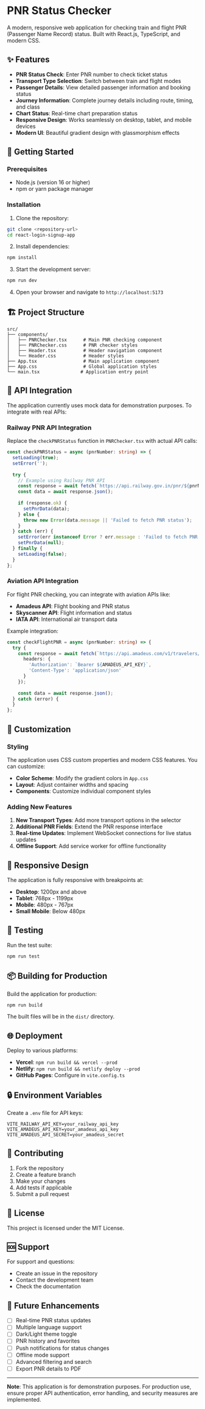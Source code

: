 # PNR Status Checker

A modern, responsive web application for checking train and flight PNR (Passenger Name Record) status. Built with React.js, TypeScript, and modern CSS.

## ✨ Features

- **PNR Status Check**: Enter PNR number to check ticket status
- **Transport Type Selection**: Switch between train and flight modes
- **Passenger Details**: View detailed passenger information and booking status
- **Journey Information**: Complete journey details including route, timing, and class
- **Chart Status**: Real-time chart preparation status
- **Responsive Design**: Works seamlessly on desktop, tablet, and mobile devices
- **Modern UI**: Beautiful gradient design with glassmorphism effects

## 🚀 Getting Started

### Prerequisites

- Node.js (version 16 or higher)
- npm or yarn package manager

### Installation

1. Clone the repository:
```bash
git clone <repository-url>
cd react-login-signup-app
```

2. Install dependencies:
```bash
npm install
```

3. Start the development server:
```bash
npm run dev
```

4. Open your browser and navigate to `http://localhost:5173`

## 🏗️ Project Structure

```
src/
├── components/
│   ├── PNRChecker.tsx      # Main PNR checking component
│   ├── PNRChecker.css      # PNR checker styles
│   ├── Header.tsx          # Header navigation component
│   └── Header.css          # Header styles
├── App.tsx                 # Main application component
├── App.css                 # Global application styles
└── main.tsx               # Application entry point
```

## 🔌 API Integration

The application currently uses mock data for demonstration purposes. To integrate with real APIs:

### Railway PNR API Integration

Replace the `checkPNRStatus` function in `PNRChecker.tsx` with actual API calls:

```typescript
const checkPNRStatus = async (pnrNumber: string) => {
  setLoading(true);
  setError('');
  
  try {
    // Example using Railway PNR API
    const response = await fetch(`https://api.railway.gov.in/pnr/${pnrNumber}`);
    const data = await response.json();
    
    if (response.ok) {
      setPnrData(data);
    } else {
      throw new Error(data.message || 'Failed to fetch PNR status');
    }
  } catch (err) {
    setError(err instanceof Error ? err.message : 'Failed to fetch PNR status');
    setPnrData(null);
  } finally {
    setLoading(false);
  }
};
```

### Aviation API Integration

For flight PNR checking, you can integrate with aviation APIs like:

- **Amadeus API**: Flight booking and PNR status
- **Skyscanner API**: Flight information and status
- **IATA API**: International air transport data

Example integration:

```typescript
const checkFlightPNR = async (pnrNumber: string) => {
  try {
    const response = await fetch(`https://api.amadeus.com/v1/travelers/${pnrNumber}`, {
      headers: {
        'Authorization': `Bearer ${AMADEUS_API_KEY}`,
        'Content-Type': 'application/json'
      }
    });
    
    const data = await response.json();
  } catch (error) {
  }
};
```

## 🎨 Customization

### Styling

The application uses CSS custom properties and modern CSS features. You can customize:

- **Color Scheme**: Modify the gradient colors in `App.css`
- **Layout**: Adjust container widths and spacing
- **Components**: Customize individual component styles

### Adding New Features

1. **New Transport Types**: Add more transport options in the selector
2. **Additional PNR Fields**: Extend the PNR response interface
3. **Real-time Updates**: Implement WebSocket connections for live status updates
4. **Offline Support**: Add service worker for offline functionality

## 📱 Responsive Design

The application is fully responsive with breakpoints at:
- **Desktop**: 1200px and above
- **Tablet**: 768px - 1199px
- **Mobile**: 480px - 767px
- **Small Mobile**: Below 480px

## 🧪 Testing

Run the test suite:

```bash
npm run test
```

## 📦 Building for Production

Build the application for production:

```bash
npm run build
```

The built files will be in the `dist/` directory.

## 🌐 Deployment

Deploy to various platforms:

- **Vercel**: `npm run build && vercel --prod`
- **Netlify**: `npm run build && netlify deploy --prod`
- **GitHub Pages**: Configure in `vite.config.ts`

## 🔒 Environment Variables

Create a `.env` file for API keys:

```env
VITE_RAILWAY_API_KEY=your_railway_api_key
VITE_AMADEUS_API_KEY=your_amadeus_api_key
VITE_AMADEUS_API_SECRET=your_amadeus_secret
```

## 🤝 Contributing

1. Fork the repository
2. Create a feature branch
3. Make your changes
4. Add tests if applicable
5. Submit a pull request

## 📄 License

This project is licensed under the MIT License.

## 🆘 Support

For support and questions:
- Create an issue in the repository
- Contact the development team
- Check the documentation

## 🔮 Future Enhancements

- [ ] Real-time PNR status updates
- [ ] Multiple language support
- [ ] Dark/Light theme toggle
- [ ] PNR history and favorites
- [ ] Push notifications for status changes
- [ ] Offline mode support
- [ ] Advanced filtering and search
- [ ] Export PNR details to PDF

---

**Note**: This application is for demonstration purposes. For production use, ensure proper API authentication, error handling, and security measures are implemented.



